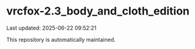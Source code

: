 # vrcfox-2.3_body_and_cloth_edition

Last updated: 2025-06-22 09:52:21

This repository is automatically maintained.
